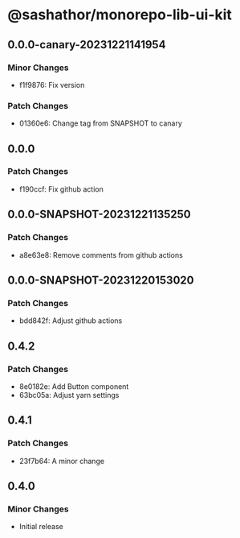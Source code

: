 # @sashathor/monorepo-lib-ui-kit

## 0.0.0-canary-20231221141954

### Minor Changes

- f1f9876: Fix version

### Patch Changes

- 01360e6: Change tag from SNAPSHOT to canary

## 0.0.0

### Patch Changes

- f190ccf: Fix github action

## 0.0.0-SNAPSHOT-20231221135250

### Patch Changes

- a8e63e8: Remove comments from github actions

## 0.0.0-SNAPSHOT-20231220153020

### Patch Changes

- bdd842f: Adjust github actions

## 0.4.2

### Patch Changes

- 8e0182e: Add Button component
- 63bc05a: Adjust yarn settings

## 0.4.1

### Patch Changes

- 23f7b64: A minor change

## 0.4.0

### Minor Changes

- Initial release
